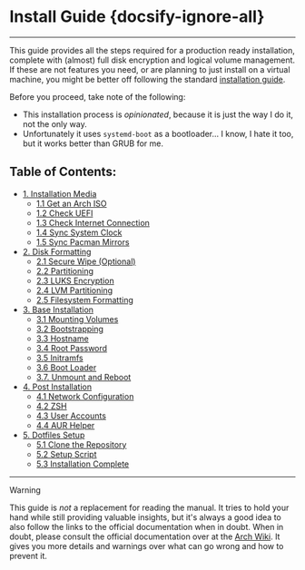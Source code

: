 # Install Guide {docsify-ignore-all}
---

This guide provides all the steps required for a production ready installation, complete with (almost) full disk
encryption and logical volume management.
If these are not features you need, or are planning to just install on a virtual machine, you might be better off
following the standard [installation guide](https://wiki.archlinux.org/index.php/Installation_guide).

Before you proceed, take note of the following:
* This installation process is _opinionated_, because it is just the way I do it, not the only way.
* Unfortunately it uses `systemd-boot` as a bootloader...
  I know, I hate it too, but it works better than GRUB for me.

## Table of Contents:
* [1. Installation Media](install_guide/10_InstallationMedia)
    * [1.1 Get an Arch ISO](install_guide/10_InstallationMedia#_11-get-an-arch-iso)
    * [1.2 Check UEFI](install_guide/10_InstallationMedia#_12-check-uefi)
    * [1.3 Check Internet Connection](install_guide/10_InstallationMedia#_13-check-internet-connection)
    * [1.4 Sync System Clock](install_guide/10_InstallationMedia#_14-sync-system-clock)
    * [1.5 Sync Pacman Mirrors](install_guide/10_InstallationMedia#_15-sync-pacman-mirrors)
* [2. Disk Formatting](install_guide/20_DiskFormatting)
    * [2.1 Secure Wipe (Optional)](install_guide/20_DiskFormatting#_21-secure-wipe-optional)
    * [2.2 Partitioning](install_guide/20_DiskFormatting#_22-partitioning)
    * [2.3 LUKS Encryption](install_guide/20_DiskFormatting#_23-luks-encryption)
    * [2.4 LVM Partitioning](install_guide/20_DiskFormatting#_24-lvm-partitioning)
    * [2.5 Filesystem Formatting](install_guide/20_DiskFormatting#_25-filesystem-formatting)
* [3. Base Installation](install_guide/30_BaseInstallation)
    * [3.1 Mounting Volumes](install_guide/30_BaseInstallation#_31-mounting-volumes)
    * [3.2 Bootstrapping](install_guide/30_BaseInstallation#_32-bootstrapping)
    * [3.3 Hostname](install_guide/30_BaseInstallation#_34-hostname)
    * [3.4 Root Password](install_guide/30_BaseInstallation#_34-root-password)
    * [3.5 Initramfs](install_guide/30_BaseInstallation#_35-initramfs)
    * [3.6 Boot Loader](install_guide/30_BaseInstallation#_36-boot-loader)
    * [3.7. Unmount and Reboot](install_guide/30_BaseInstallation#_37-unmount-and-reboot)
* [4. Post Installation](install_guide/40_PostInstallation)
    * [4.1 Network Configuration](install_guide/40_PostInstallation#_41-network-configuration)
    * [4.2 ZSH](install_guide/40_PostInstallation#_42-zsh)
    * [4.3 User Accounts](install_guide/40_PostInstallation#_43-user-accounts)
    * [4.4 AUR Helper](install_guide/40_PostInstallation#_44-aur-helper)
* [5. Dotfiles Setup](install_guide/50_DotfilesSetup)
    * [5.1 Clone the Repository](install_guide/50_DotfilesSetup#_51-clone-the-repository)
    * [5.2 Setup Script](install_guide/50_DotfilesSetup#_52-setup-script)
    * [5.3 Installation Complete](install_guide/50_DotfilesSetup#_53-installation-complete)

---

> [!WARNING]
> This guide is _not_ a replacement for reading the manual.
> It tries to hold your hand while still providing valuable insights, but it's always a good idea to also follow the
> links to the official documentation when in doubt.
> When in doubt, please consult the official documentation over at the
> [Arch Wiki](https://wiki.archlinux.org/index.php/installation_guide).
> It gives you more details and warnings over what can go wrong and how to prevent it.
